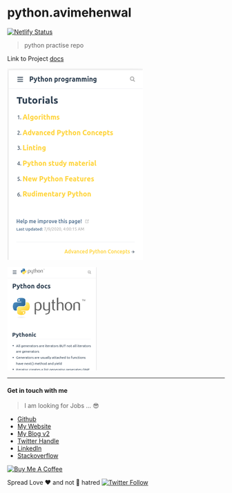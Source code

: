 # python.avimehenwal

[![Netlify Status](https://api.netlify.com/api/v1/badges/afbd0131-1f02-469f-a138-844511ca6420/deploy-status)](https://app.netlify.com/sites/avi-python/deploys)

> python practise repo

Link to Project [docs]

![List Page on mobile](demo/mobile-listpage.png)

![Homepage with logo](/demo/homepage-with-logo.png)

---

#### Get in touch with me

> I am looking for Jobs ... :sunglasses:

* [Github](https://github.com/avimehenwal/)
* [My Website](https://avimehenwal.in)
* [My Blog v2](https://avimehenwal2.netlify.app/)
* [Twitter Handle](https://twitter.com/avimehenwal)
* [LinkedIn](https://in.linkedin.com/in/avimehenwal)
* [Stackoverflow](https://stackoverflow.com/users/1915935/avi-mehenwal)

<a href="https://www.buymeacoffee.com/F1j07cV" target="_blank"><img src="https://cdn.buymeacoffee.com/buttons/default-orange.png" alt="Buy Me A Coffee" style="height: 51px !important;width: 217px !important;" ></a>

 Spread Love :hearts: and not :no_entry_sign: hatred   [![Twitter Follow](https://img.shields.io/twitter/follow/avimehenwal.svg?style=social)](https://twitter.com/avimehenwal)


[docs]: https://avi-python.netlify.app/